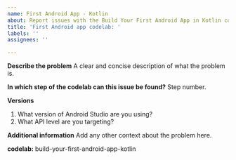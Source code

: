 ```yaml
---
name: First Android App - Kotlin
about: Report issues with the Build Your First Android App in Kotlin codelab
title: 'First Android app codelab: '
labels: ''
assignees: ''

---
```


**Describe the problem**
A clear and concise description of what the problem is.

**In which step of the codelab can this issue be found?**
Step number.

**Versions**
1. What version of Android Studio are you using?
2. What API level are you targeting?

**Additional information**
Add any other context about the problem here.

**codelab:** build-your-first-android-app-kotlin

